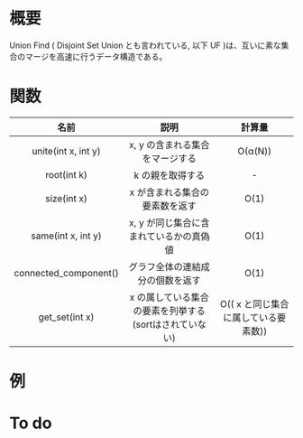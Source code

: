 # 概要
Union Find ( Disjoint Set Union とも言われている, 以下 UF )は、互いに素な集合のマージを高速に行うデータ構造である。  

# 関数
| 名前 | 説明 | 計算量 |
|:----------:|:-----------:|:------------:|
| unite(int x, int y) | x, y の含まれる集合をマージする | O(α(N)) |
| root(int k) | k の親を取得する | - |
| size(int x) | x が含まれる集合の要素数を返す | O(1) |
| same(int x, int y) | x, y が同じ集合に含まれているかの真偽値 | O(1) |
| connected_component() | グラフ全体の連結成分の個数を返す | O(1) |
| get_set(int x) | x の属している集合の要素を列挙する (sortはされていない) | O(( x と同じ集合に属している要素数)) |

# 例

# To do
